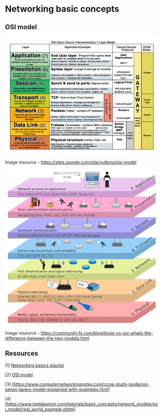 # Networking basic concepts

## OSI model

![OSI_model_1](img/osi-model.png)

Image resource - https://sites.google.com/site/yutbms/osi-model

![OSI_model_2](img/seven-layers-of-OSI-model.png)

Image resource - https://community.fs.com/blog/tcpip-vs-osi-whats-the-difference-between-the-two-models.html

## Resources

[1] [Networking basics playlist](https://www.youtube.com/playlist?list=PLcnJIHtHiTA0C9UXgU2C6eTQMVFzSlIdP)

[2] [OSI model](https://www.youtube.com/watch?v=0Rb8AkTEASw&t=187s)

[3] [https://www.computernetworkingnotes.com/ccna-study-guide/osi-seven-layers-model-explained-with-examples.html]

[4] [https://www.inetdaemon.com/tutorials/basic_concepts/network_models/osi_model/real_world_example.shtml]

